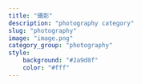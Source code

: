 ```yaml
---
title: "攝影"
description: "photography category"
slug: "photography"
image: "image.png"
category_group: "photography"
style:
    background: "#2a9d8f"
    color: "#fff"
---
```

